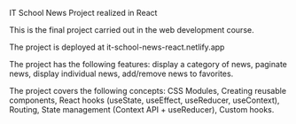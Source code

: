 IT School News Project realized in React

This is the final project carried out in the web development course.

The project is deployed at it-school-news-react.netlify.app

The project has the following features: display a category of news, paginate news, display individual news, add/remove news to favorites.

The project covers the following concepts: CSS Modules, Creating reusable components, React hooks (useState, useEffect, useReducer, useContext), Routing, State management (Context API + useReducer), Custom hooks.



